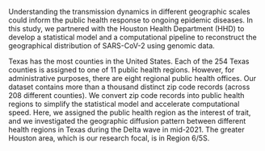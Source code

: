 Understanding the transmission dynamics in different geographic scales could inform the public health response to ongoing epidemic diseases. In this study, we partnered with the Houston Health Department (HHD) to develop a statistical model and a computational pipeline to reconstruct the geographical distribution of SARS-CoV-2 using genomic data.

Texas has the most counties in the United States. Each of the 254 Texas counties is assigned to one of 11 public health regions. However, for administrative purposes, there are eight regional public health offices. Our dataset contains more than a thousand distinct zip code records (across 208 different counties). We convert zip code records into public health regions to simplify the statistical model and accelerate computational speed. Here, we assigned the public health region as the interest of trait, and we investigated the geographic diffusion pattern between different health regions in Texas during the Delta wave in mid-2021. The greater Houston area, which is our research focal, is in Region 6/5S.
